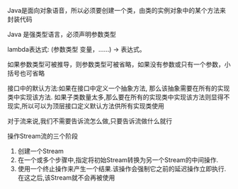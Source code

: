 Java是面向对象语音，所以必须要创建一个类，由类的实例对象中的某个方法来封装代码

Java 是强类型语言，必须声明参数类型

lambda表达式: (参数类型 变量，……) -> 表达式。

 如果参数类型可被推导，则参数类型可被省略，如果没有参数或只有一个参数，小括号也可省略









接口中的默认方法:如果在接口中定义一个抽象方法, 那么该抽象需要在所有的实现类中实现该方法. 如果子类数量太多,那么要在所有的实现类中实现该方法则显得不现实,所以可以为顶层接口定义默认方法供所有实现类使用



对于流来说,我们不需要告诉流怎么做,只要告诉流做什么就行



操作Stream流的三个阶段

1. 创建一个Stream
2. 在一个或多个步骤中,指定将初始Stream转换为另一个Stream的中间操作.
3. 使用一个终止操作来产生一个结果.该操作会强制它之前的延迟操作立即执行.在这之后,该Stream就不会再被使用













